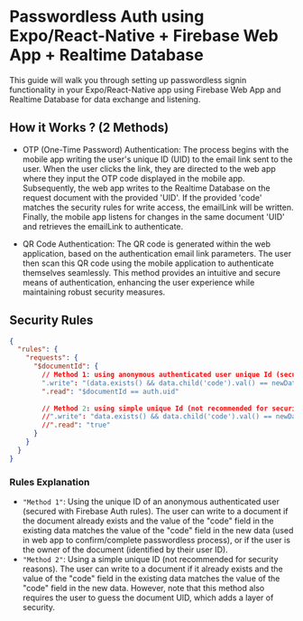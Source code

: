 # Passwordless Auth using Expo/React-Native + Firebase Web App + Realtime Database

This guide will walk you through setting up passwordless signin functionality in your Expo/React-Native app using Firebase Web App and Realtime Database for data exchange and listening.


## How it Works ? (2 Methods)
- OTP (One-Time Password) Authentication: The process begins with the mobile app writing the user's unique ID (UID) to the email link sent to the user. When the user clicks the link, they are directed to the web app where they input the OTP code displayed in the mobile app. Subsequently, the web app writes to the Realtime Database on the request document with the provided 'UID'. If the provided 'code' matches the security rules for write access, the emailLink will be written. Finally, the mobile app listens for changes in the same document 'UID' and retrieves the emailLink to authenticate.

- QR Code Authentication: The QR code is generated within the web application, based on the authentication email link parameters. The user then scan this QR code using the mobile application to authenticate themselves seamlessly. This method provides an intuitive and secure means of authentication, enhancing the user experience while maintaining robust security measures.

## Security Rules

```json
{
  "rules": {
    "requests": {
      "$documentId": {
        // Method 1: using anonymous authenticated user unique Id (secured with firebase auth rules)
        ".write": "(data.exists() && data.child('code').val() == newData.child('code').val()) || $documentId == auth.uid",
        ".read": "$documentId == auth.uid"
        
        // Method 2: using simple unique Id (not recommended for security reasons)
        //".write": "data.exists() && data.child('code').val() == newData.child('code').val()",
        //".read": "true"
      }
    }
  }
}

```

### Rules Explanation

- `"Method 1"`: Using the unique ID of an anonymous authenticated user (secured with Firebase Auth rules). The user can write to a document if the document already exists and the value of the "code" field in the existing data matches the value of the "code" field in the new data (used in web app to confirm/complete passwordless process), or if the user is the owner of the document (identified by their user ID).
- `"Method 2"`: Using a simple unique ID (not recommended for security reasons). The user can write to a document if it already exists and the value of the "code" field in the existing data matches the value of the "code" field in the new data. However, note that this method also requires the user to guess the document UID, which adds a layer of security.


